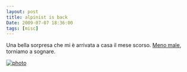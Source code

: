 ```yaml
---
layout: post
title: alpinist is back
Date: 2009-07-07 18:36:00
tags: [misc]
---
```

 

Una bella sorpresa che mi è arrivata a casa il mese scorso. [Meno male](http://aadm.github.comm/2008-12-15-alpinist-chiude.html), torniamo a sognare.  
  
[![photo](http://aadm.files.wordpress.co/2009/07/photo.jpg)](http://aadm.files.wordpress.com/2009/07/photo.jpg)
